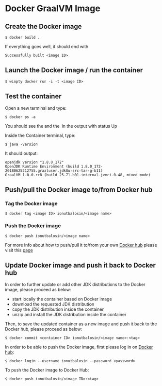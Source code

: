# Docker GraalVM Image

## Create the Docker image

```
$ docker build .
```

If everything goes well, it should end with

```
Successfully built <image ID>
```

## Launch the Docker image / run the container

```
$ winpty docker run -i -t <image ID>
```

## Test the container

Open a new terminal and type:

```
$ docker ps -a
```

You should see the <container ID> and the <image ID> in the output with status Up

Inside the Container terminal, type:

```
$ java -version
```

It should output:

```
openjdk version "1.8.0_172"
OpenJDK Runtime Environment (build 1.8.0_172-20180625212755.graaluser.jdk8u-src-tar-g-b11)
GraalVM 1.0.0-rc8 (build 25.71-b01-internal-jvmci-0.48, mixed mode)
```

## Push/pull the Docker image to/from Docker hub

### Tag the Docker image

```
$ docker tag <image ID> ionutbalosin/<image name>
```

### Push the Docker image

```
$ docker push ionutbalosin/<image name>
```

For more info about how to push/pull it to/from your own [Docker hub](https://hub.docker.com/) please visit this [page](https://ropenscilabs.github.io/r-docker-tutorial/04-Dockerhub.html)

## Update Docker image and push it back to Docker hub

In order to further update or add other JDK distributions to the Docker image, please proceed as below:

- start locally the container based on Docker image
- download the requested JDK distribution
- copy the JDK distribution inside the container
- unzip and install the JDK distribution inside the container

Then, to save the updated container as a new image and push it back to the Docker hub, please proceed as below:

```
$ docker commit <container ID> ionutbalosin/<image name>:<tag>
```

In order to be able to push the Docker image, first please log in on [Docker hub](https://hub.docker.com/):

```
$ docker login --username ionutbalosin --password <password>
```

To push the Docker image to Docker Hub:

```
$ docker push ionutbalosin/<image ID>:<tag>
```


